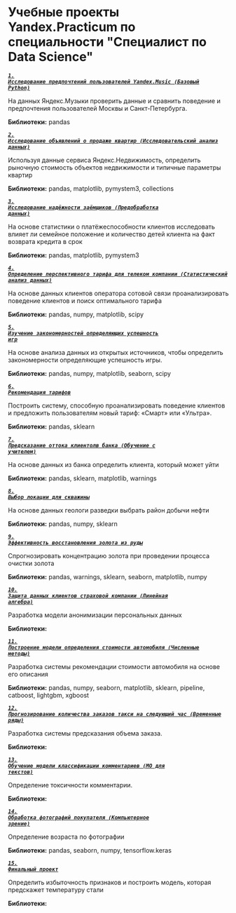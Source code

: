 # Учебные проекты Yandex.Practicum по специальности "Специалист по Data Science"

<code>[***1. Исследование предпочтений пользователей Yandex.Music (Базовый Python)***](https://github.com/Reijii-sar/yandexdc/blob/main/YandexMusic.ipynb)</code>  

На данных Яндекс.Музыки проверить данные и сравнить поведение и предпочтения пользователей Москвы и Санкт-Петербурга.

**Библиотеки:** pandas

<code>[***2. Исследование объявлений о продаже квартир (Исследовательский анализ данных)***](https://github.com/Reijii-sar/yandexdc/blob/main/real_estate.ipynb)</code>  

Используя данные сервиса Яндекс.Недвижимость, определить рыночную стоимость объектов недвижимости и типичные параметры квартир

**Библиотеки:** pandas, matplotlib, pymystem3, collections

<code>[***3. Исследование надёжности заёмщиков (Предобработка данных)***](https://github.com/Reijii-sar/yandexdc/blob/main/bank.ipynb)</code>  

На основе статистики о платёжеспособности клиентов исследовать влияет ли семейное положение и количество детей клиента на факт возврата кредита в срок

**Библиотеки:** pandas, matplotlib, pymystem3

<code>[***4. Определение перспективного тарифа для телеком компании (Статистический анализ данных)***](https://github.com/Reijii-sar/yandexdc/blob/main/megalain.ipynb)</code>

На основе данных клиентов оператора сотовой связи проанализировать поведение клиентов и поиск оптимального тарифа

**Библиотеки:** pandas, numpy, matplotlib, scipy

<code>[***5. Изучение закономерностей определяющих успешность игр***](https://github.com/Reijii-sar/yandexdc/blob/main/games.ipynb)</code>  

На основе анализа данных из открытых источников, чтобы определить закономерности определяющие успешность игры.

**Библиотеки:** pandas, numpy, matplotlib, seaborn, scipy

<code>[***6. Рекомендация тарифов***](https://github.com/Reijii-sar/yandexdc/blob/main/megalain2.ipynb)</code>  

Построить систему, способную проанализировать поведение клиентов и предложить пользователям новый тариф: «Смарт» или «Ультра».

**Библиотеки:** pandas, sklearn

<code>[***7. Предсказание оттока клиентолв банка (Обучение с учителем)***](https://github.com/Reijii-sar/yandexdc/blob/main/bank2.ipynb)</code>  

На основе данных из банка определить клиента, который может уйти

**Библиотеки:** pandas, sklearn, matplotlib, warnings

<code>[***8. Выбор локации для скважины***](https://github.com/Reijii-sar/yandexdc/blob/main/oil.ipynb)</code>  

На основе данных геологи разведки выбрать район добычи нефти

**Библиотеки:** pandas, numpy, sklearn  

<code>[***9. Эффективность восстановления золота из руды***](https://github.com/Reijii-sar/yandexdc/blob/main/gold.ipynb)</code>  

Спрогнозировать концентрацию золота при проведении процесса очистки золота

**Библиотеки:** pandas, warnings, sklearn, seaborn, matplotlib, numpy  

<code>[***10. Защита данных клиентов страховой компании (Линейная алгебра)***](https://github.com/Reijii-sar/yandexdc/blob/main/10.ipynb)</code>  

Разработка модели анонимизации персональных данных

**Библиотеки:** 

<code>[***11. Построение модели определения стоимости автомобиля (Численные методы)***](https://github.com/Reijii-sar/yandexdc/blob/main/cost_auto.ipynb)</code>  

Разработка системы рекомендации стоимости автомобиля на основе его описания

**Библиотеки:** pandas, numpy, seaborn, matplotlib, sklearn, pipeline, catboost, lightgbm, xgboost

<code>[***12. Прогнозирование количества заказов такси на следующий час (Временные ряды)***](https://github.com/Reijii-sar/yandexdc/blob/main/10.ipynb)</code>  

Разработка системы предсказания объема заказа.

**Библиотеки:** 

<code>[***13. Обучение модели классификации комментариев (МО для текстов)***](https://github.com/Reijii-sar/yandexdc/blob/main/10.ipynb)</code>  

Определение токсичности комментарии.

**Библиотеки:** 

<code>[***14. Обработка фотографий покупателя (Компьютерное зрение)***](https://github.com/Reijii-sar/yandexdc/blob/main/faces.ipynb)</code>  

Определение возраста по фотографии

**Библиотеки:** pandas, seaborn, numpy, tensorflow.keras

<code>[***15. Финальный проект***](https://github.com/Reijii-sar/yandexdc/blob/main/10.ipynb)</code>  

Определить избыточность признаков и построить модель, которая предскажет температуру стали

**Библиотеки:** 
